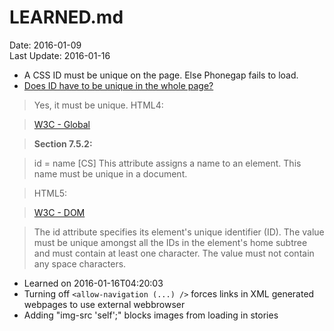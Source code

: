 # LEARNED.md #
Date: 2016-01-09 <br>
Last Update: 2016-01-16

- A CSS ID must be unique on the page. Else Phonegap fails to load.
- [Does ID have to be unique in the whole page?](http://stackoverflow.com/questions/9454645/does-id-have-to-be-unique-in-the-whole-page)
> Yes, it must be unique. HTML4:

> [W3C - Global](http://www.w3.org/TR/html4/struct/global.html)

> **Section 7.5.2:**

>   id = name [CS] This attribute assigns a name to an element. This name must be unique in a document.

> HTML5:

> [W3C - DOM](http://www.w3.org/TR/html5/dom.html#the-id-attribute)

>   The id attribute specifies its element's unique identifier (ID). The value must be unique amongst all the IDs in the element's home subtree and must contain at least one character. The value must not contain any space characters.

- Learned on 2016-01-16T04:20:03
- Turning off `<allow-navigation (...) />` forces links in XML generated webpages to use external webbrowser
- Adding "img-src 'self';" blocks images from loading in stories